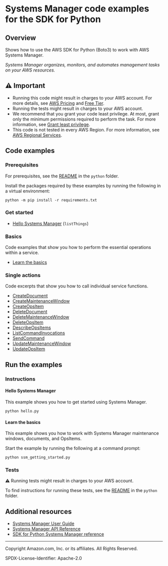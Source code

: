 # Systems Manager code examples for the SDK for Python

## Overview

Shows how to use the AWS SDK for Python (Boto3) to work with AWS Systems Manager.

<!--custom.overview.start-->
<!--custom.overview.end-->

_Systems Manager organizes, monitors, and automates management tasks on your AWS resources._

## ⚠ Important

* Running this code might result in charges to your AWS account. For more details, see [AWS Pricing](https://aws.amazon.com/pricing/) and [Free Tier](https://aws.amazon.com/free/).
* Running the tests might result in charges to your AWS account.
* We recommend that you grant your code least privilege. At most, grant only the minimum permissions required to perform the task. For more information, see [Grant least privilege](https://docs.aws.amazon.com/IAM/latest/UserGuide/best-practices.html#grant-least-privilege).
* This code is not tested in every AWS Region. For more information, see [AWS Regional Services](https://aws.amazon.com/about-aws/global-infrastructure/regional-product-services).

<!--custom.important.start-->
<!--custom.important.end-->

## Code examples

### Prerequisites

For prerequisites, see the [README](../../README.md#Prerequisites) in the `python` folder.

Install the packages required by these examples by running the following in a virtual environment:

```
python -m pip install -r requirements.txt
```

<!--custom.prerequisites.start-->
<!--custom.prerequisites.end-->

### Get started

- [Hello Systems Manager](hello.py#L4) (`listThings`)


### Basics

Code examples that show you how to perform the essential operations within a service.

- [Learn the basics](ssm_getting_started.py)


### Single actions

Code excerpts that show you how to call individual service functions.

- [CreateDocument](document.py#L32)
- [CreateMaintenanceWindow](maintenance_window.py#L32)
- [CreateOpsItem](ops_item.py#L34)
- [DeleteDocument](document.py#L59)
- [DeleteMaintenanceWindow](maintenance_window.py#L73)
- [DeleteOpsItem](ops_item.py#L73)
- [DescribeOpsItems](ops_item.py#L13)
- [ListCommandInvocations](document.py#L159)
- [SendCommand](document.py#L82)
- [UpdateMaintenanceWindow](maintenance_window.py#L97)
- [UpdateOpsItem](ops_item.py#L126)


<!--custom.examples.start-->
<!--custom.examples.end-->

## Run the examples

### Instructions


<!--custom.instructions.start-->
<!--custom.instructions.end-->

#### Hello Systems Manager

This example shows you how to get started using Systems Manager.

```
python hello.py
```

#### Learn the basics

This example shows you how to work with Systems Manager maintenance windows, documents, and OpsItems.


<!--custom.basic_prereqs.ssm_Scenario.start-->
<!--custom.basic_prereqs.ssm_Scenario.end-->

Start the example by running the following at a command prompt:

```
python ssm_getting_started.py
```


<!--custom.basics.ssm_Scenario.start-->
<!--custom.basics.ssm_Scenario.end-->


### Tests

⚠ Running tests might result in charges to your AWS account.


To find instructions for running these tests, see the [README](../../README.md#Tests)
in the `python` folder.



<!--custom.tests.start-->
<!--custom.tests.end-->

## Additional resources

- [Systems Manager User Guide](https://docs.aws.amazon.com/systems-manager/latest/userguide/what-is-systems-manager.html)
- [Systems Manager API Reference](https://docs.aws.amazon.com/systems-manager/latest/APIReference/Welcome.html)
- [SDK for Python Systems Manager reference](https://boto3.amazonaws.com/v1/documentation/api/latest/reference/services/ssm.html)

<!--custom.resources.start-->
<!--custom.resources.end-->

---

Copyright Amazon.com, Inc. or its affiliates. All Rights Reserved.

SPDX-License-Identifier: Apache-2.0